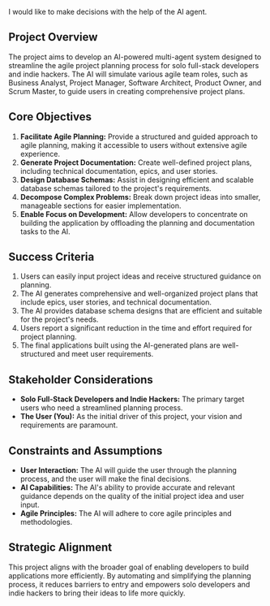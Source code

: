 I would like to make decisions with the help of the AI agent.


## Project Overview
The project aims to develop an AI-powered multi-agent system designed to streamline the agile project planning process for solo full-stack developers and indie hackers. The AI will simulate various agile team roles, such as Business Analyst, Project Manager, Software Architect, Product Owner, and Scrum Master, to guide users in creating comprehensive project plans.

## Core Objectives
1.  **Facilitate Agile Planning:** Provide a structured and guided approach to agile planning, making it accessible to users without extensive agile experience.
2.  **Generate Project Documentation:** Create well-defined project plans, including technical documentation, epics, and user stories.
3.  **Design Database Schemas:** Assist in designing efficient and scalable database schemas tailored to the project's requirements.
4.  **Decompose Complex Problems:** Break down project ideas into smaller, manageable sections for easier implementation.
5.  **Enable Focus on Development:** Allow developers to concentrate on building the application by offloading the planning and documentation tasks to the AI.

## Success Criteria
1.  Users can easily input project ideas and receive structured guidance on planning.
2.  The AI generates comprehensive and well-organized project plans that include epics, user stories, and technical documentation.
3.  The AI provides database schema designs that are efficient and suitable for the project's needs.
4.  Users report a significant reduction in the time and effort required for project planning.
5.  The final applications built using the AI-generated plans are well-structured and meet user requirements.

## Stakeholder Considerations
*   **Solo Full-Stack Developers and Indie Hackers:** The primary target users who need a streamlined planning process.
*   **The User (You):** As the initial driver of this project, your vision and requirements are paramount.

## Constraints and Assumptions
*   **User Interaction:** The AI will guide the user through the planning process, and the user will make the final decisions.
*   **AI Capabilities:** The AI's ability to provide accurate and relevant guidance depends on the quality of the initial project idea and user input.
*   **Agile Principles:** The AI will adhere to core agile principles and methodologies.

## Strategic Alignment
This project aligns with the broader goal of enabling developers to build applications more efficiently. By automating and simplifying the planning process, it reduces barriers to entry and empowers solo developers and indie hackers to bring their ideas to life more quickly.
